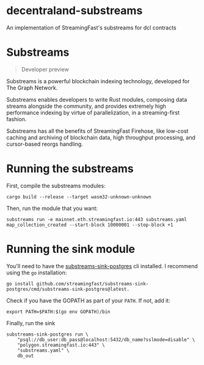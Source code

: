 # decentraland-substreams

An implementation of StreamingFast's substreams for dcl contracts

# Substreams

> Developer preview

Substreams is a powerful blockchain indexing technology, developed for The Graph Network.

Substreams enables developers to write Rust modules, composing data streams alongside the community, and provides extremely high performance indexing by virtue of parallelization, in a streaming-first fashion.

Substreams has all the benefits of StreamingFast Firehose, like low-cost caching and archiving of blockchain data, high throughput processing, and cursor-based reorgs handling.

# Running the substreams

First, compile the substreams modules:

```
cargo build --release --target wasm32-unknown-unknown
```

Then, run the module that you want:

```
substreams run -e mainnet.eth.streamingfast.io:443 substreams.yaml map_collection_created --start-block 10000001 --stop-block +1
```


# Running the sink module

You'll need to have the [substreams-sink-postgres](https://github.com/streamingfast/substreams-sink-postgres) cli installed. I recommend using the `go` installation: 
```
go install github.com/streamingfast/substreams-sink-postgres/cmd/substreams-sink-postgres@latest.
```
Check if you have the GOPATH as part of your `PATH`. If not, add it:
```
export PATH=$PATH:$(go env GOPATH)/bin
```
Finally, run the sink 
```
substreams-sink-postgres run \    
    "psql://db_user:db_pass@localhost:5432/db_name?sslmode=disable" \
    "polygon.streamingfast.io:443" \
    "substreams.yaml" \
    db_out
```    

